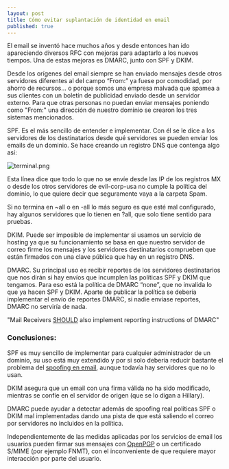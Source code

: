 ```yaml
---
layout: post
title: Cómo evitar suplantación de identidad en email
published: true
---
```


El email se inventó hace muchos años y desde entonces han ido apareciendo diversos RFC con mejoras para adaptarlo a los nuevos tiempos. Una de estas mejoras es DMARC, junto con SPF y DKIM.

Desde los orígenes del email siempre se han enviado mensajes desde otros servidores diferentes al del campo “From:” ya fuese por comodidad, por ahorro de recursos… o porque somos una empresa malvada que spamea a sus clientes con un boletín de publicidad enviado desde un servidor externo. 
Para que otras personas no puedan enviar mensajes poniendo como "From:" una dirección de nuestro dominio se crearon los tres sistemas mencionados.

SPF. Es el más sencillo de entender e implementar. Con él se le dice a los servidores de los destinatarios desde qué servidores se pueden enviar los emails de un dominio. Se hace creando un registro DNS que contenga algo así:

![terminal.png]({{site.baseurl}}/images/terminal.png)

Esta línea dice que todo lo que no se envíe desde las IP de los registros MX o desde los otros servidores de evil-corp-usa no cumple la política del dominio, lo que quiere decir que seguramente vaya a la carpeta Spam.

Si no termina en ~all o en -all lo más seguro es que esté mal configurado, hay algunos servidores que lo tienen en ?all, que solo tiene sentido para pruebas.

DKIM. Puede ser imposible de implementar si usamos un servicio de hosting ya que su funcionamiento se basa en que nuestro servidor de correo firme los mensajes y los servidores destinatarios comprueben que están firmados con una clave pública que hay en un registro DNS.

DMARC. Su principal uso es recibir reportes de los servidores destinatarios que nos dirán si hay envíos que incumplen las políticas SPF y DKIM que tengamos. Para eso está la política de DMARC “none”, que no invalida lo que ya hacen SPF y DKIM.
Aparte de publicar la política se debería implementar el envío de reportes DMARC, si nadie enviase reportes, DMARC no serviría de nada.

"Mail Receivers [SHOULD](https://tools.ietf.org/html/rfc7489) also implement reporting instructions of DMARC"


### Conclusiones:

SPF es muy sencillo de implementar para cualquier administrador de un dominio, su uso está muy extendido y por si solo debería reducir bastante el problema del [spoofing en email](https://en.wikipedia.org/wiki/E-mail_spoofing), aunque todavía hay servidores que no lo usan.

DKIM asegura que un email con una firma válida no ha sido modificado, mientras se confíe en el servidor de origen (que se lo digan a Hillary).

DMARC puede ayudar a detectar además de spoofing real políticas SPF o DKIM mal implementadas dando una pista de que está saliendo el correo por servidores no incluidos en la política.

Independientemente de las medidas aplicadas por los servicios de email los usuarios pueden firmar sus mensajes con [OpenPGP](http://openpgp.org) o un certificado S/MIME (por ejemplo FNMT), con el inconveniente de que requiere mayor interacción por parte del usuario.
